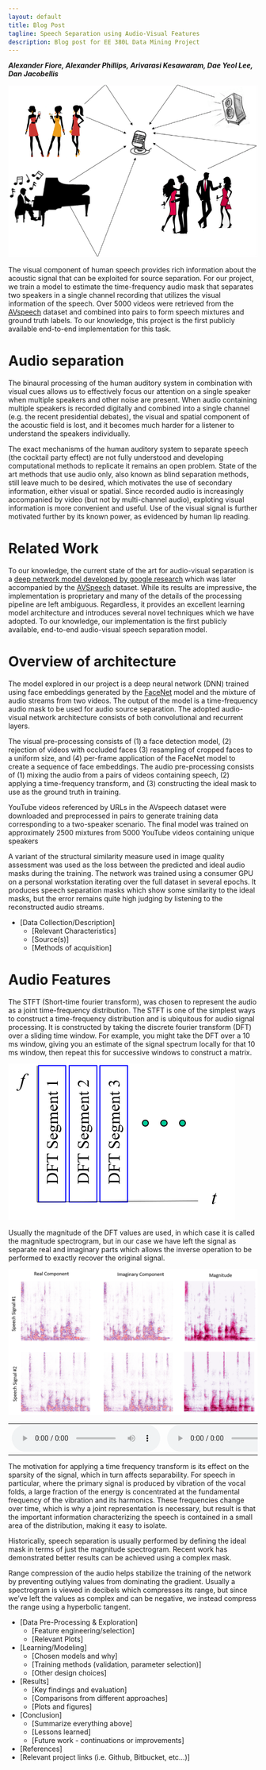```yaml
---
layout: default
title: Blog Post
tagline: Speech Separation using Audio-Visual Features
description: Blog post for EE 380L Data Mining Project
---
```


***Alexander Fiore, Alexander Phillips, Arivarasi Kesawaram, Dae Yeol Lee, Dan Jacobellis***

![Cocktail Party Effect](/img/cocktail.png)

[comment]: # (Abstract: 1-2 Paragraphs)

The visual component of human speech provides rich information about the acoustic signal that can be exploited for source separation. For our project, we train a model to estimate the time-frequency audio mask that separates two speakers in a single channel recording that utilizes the visual information of the speech. Over 5000 videos were retrieved from the [AVspeech][2] dataset and combined into pairs to form speech mixtures and ground truth labels. To our knowledge, this project is the first publicly available end-to-end implementation for this task.

[comment]: # (Introduction & Background / Problem being addressed and why it’s important / Related work / approach and rationale / contribution or novel characteristics)

# Audio separation
The binaural processing of the human auditory system in combination with visual cues allows us to effectively focus our attention on a single speaker when multiple speakers and other noise are present. When audio containing multiple speakers is recorded digitally and combined into a single channel (e.g. the recent presidential debates), the visual and spatial component of the acoustic field is lost, and it becomes much harder for a listener to understand the speakers individually. 

The exact mechanisms of the human auditory system to separate speech (the cocktail party effect) are not fully understood and developing computational methods to replicate it remains an open problem. State of the art methods that use audio only, also known as blind separation methods, still leave much to be desired, which motivates the use of secondary information, either visual or spatial. Since recorded audio is increasingly accompanied by video (but not by multi-channel audio), exploting visual information is more convenient and useful. Use of the visual signal is further motivated further by its known power, as evidenced by human lip reading.

# Related Work
To our knowledge, the current state of the art for audio-visual separation is a [deep network model developed by google research][1] which was later accompanied by the [AVSpeech][2] dataset. While its results are impressive, the implementation is proprietary and many of the details of the processing pipeline are left ambiguous. Regardless, it provides an excellent learning model architecture and introduces several novel techniques which we have adopted. To our knowledge, our implementation is the first publicly available, end-to-end audio-visual speech separation model.

# Overview of architecture
The model explored in our project is a deep neural network (DNN) trained using face embeddings
generated by the [FaceNet][3] model and the mixture of audio streams from two videos. The output of the model is a time-frequency audio mask to be used for audio source separation. The adopted audio-visual network architecture consists of both convolutional and recurrent layers. 

The visual pre-processing consists of (1) a face detection model, (2) rejection of videos with occluded faces (3) resampling of cropped faces to a uniform size, and (4) per-frame application of the FaceNet model to create a sequence of face embeddings. The audio pre-processing consists of (1) mixing the audio from a pairs of videos containing speech, (2) applying a time-frequency transform, and (3) constructing the ideal mask to use as the ground truth in training.

YouTube videos referenced by URLs in the AVspeech dataset were downloaded and preprocessed in pairs to generate training data corresponding to a two-speaker scenario. The final model was trained on approximately 2500 mixtures from 5000 YouTube videos containing unique speakers

A variant of the structural similarity measure used in image quality assessment was used as the loss between the predicted and ideal audio masks during the training. The network was trained using a consumer GPU on a personal workstation iterating over the full dataset in several epochs. It produces speech separation masks which show some similarity to the ideal masks, but the error remains quite high judging by listening to the reconstructed audio streams.

* \[Data Collection/Description\]
  * \[Relevant Characteristics\]
  * \[Source(s)\]
  * \[Methods of acquisition\]
  
# Audio Features
The STFT (Short-time fourier transform), was chosen to represent the audio as a joint time-frequency distribution. The STFT is one of the simplest ways to construct a time-frequency distribution and is ubiquitous for audio signal processing. It is constructed by taking the discrete fourier transform (DFT) over a sliding time window. For example, you might take the DFT over a 10 ms window, giving you an estimate of the signal spectrum locally for that 10 ms window, then repeat this for successive windows to construct a matrix.

![STFT](/img/stft.png)

Usually the magnitude of the DFT values are used, in which case it is called the magnitude spectrogram, but in our case we have left the signal as separate real and imaginary parts which allows the inverse operation to be performed to exactly recover the original signal.

![STFT](/img/real_imag.png)

<table style="border:none"> <td align="center" style="border:none">
    <audio controls src="https://danjacobellis.github.io/AV-speech-separation/audio/ideal_stream1.wav" type="audio/wav">
  </td>
  <td align="center" style="border:none">
    <audio controls src="https://danjacobellis.github.io/AV-speech-separation/audio/ideal_stream0.wav" type="audio/wav">
</td></table>

The motivation for applying a time frequency transform is its effect on the sparsity of the signal, which in turn affects separability. For speech in particular, where the primary signal is produced by vibration of the vocal folds, a large fraction of the energy is concentrated at the fundamental frequency of the vibration and its harmonics. These frequencies change over time, which is why a joint representation is necessary, but result is that the important information characterizing the speech is contained in a small area of the distribution, making it easy to isolate.

Historically, speech separation is usually performed by defining the ideal mask in terms of just the magnitude spectrogram. Recent work has demonstrated better results can be achieved using a complex mask.

Range compression of the audio helps stabilize the training of the network by preventing outlying values from dominating the gradient. Usually a spectrogram is viewed in decibels which compresses its range, but since we’ve left the values as complex and can be negative, we instead compress the range using a hyperbolic tangent.

  
  
* \[Data Pre-Processing & Exploration\]
  * \[Feature engineering/selection\]
  * \[Relevant Plots\]
* \[Learning/Modeling\]
  * \[Chosen models and why\]
  * \[Training methods (validation, parameter selection)\]
  * \[Other design choices\]
* \[Results\]
  * \[Key findings and evaluation\]
  * \[Comparisons from different approaches\]
  * \[Plots and figures\]
* \[Conclusion\]
  * \[Summarize everything above\]
  * \[Lessons learned\]
  * \[Future work - continuations or improvements\]
* \[References\]
* \[Relevant project links (i.e. Github, Bitbucket, etc…)\]


[1]:https://looking-to-listen.github.io
[2]:https://looking-to-listen.github.io/avspeech/
[3]:https://github.com/davidsandberg/facenet

